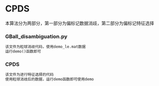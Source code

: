 # CPDS
本算法分为两部分，第一部分为偏标记数据消歧，第二部分为偏标记特征选择

### GBall_disambiguation.py
```python
该文件为粒球消歧代码，使用demo_le.mat数据
运行demo()函数即可
```

### CPDS
```python
该文件为进行特征选择的代码
使用粒球消歧后的数据，运行demo函数即可使用demo
```